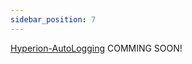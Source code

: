 ```yaml
---
sidebar_position: 7
---
```


[Hyperion-AutoLogging](https://github.com/facebook/hyperion/tree/main/packages/hyperion-autologging) COMMING SOON!